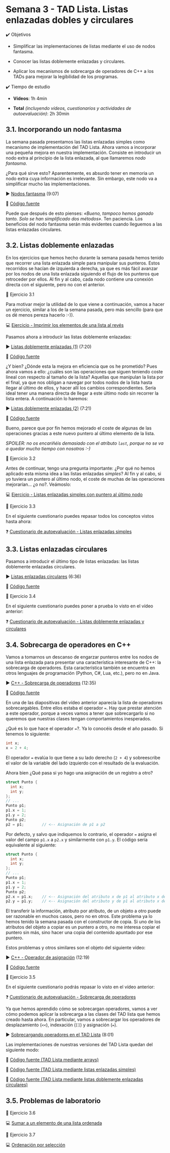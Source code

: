 # Semana 3 - TAD Lista. Listas enlazadas dobles y circulares

<div class="aims">
<div class="aims_header">
✔️ Objetivos
</div>

* Simplificar las implementaciones de listas mediante el uso de nodos fantasma.

* Conocer las listas doblemente enlazadas y circulares.

* Aplicar los mecanismos de sobrecarga de operadores de C++ a los TADs para mejorar la legibilidad de los programas.
    
<div class="aims_header">
✔️ Tiempo de estudio
</div>

* **Vídeos**: 1h 4min

* **Total** *(incluyendo vídeos, cuestionarios y actividades de autoevaluación)*: 2h 30min

</div>

## 3.1. Incorporando un nodo fantasma

 La semana pasada presentamos las listas enlazadas simples como mecanismo de implementación del TAD Lista. Ahora vamos a incorporar una pequeña mejora en nuestra implementación. Consiste en introducir un nodo extra al principio de la lista enlazada, al que llamaremos *nodo fantasma*.

¿Para qué sirve esto? Aparentemente, es absurdo tener en memoria un nodo extra cuya información es irrelevante. Sin embargo, este nodo va a simplificar mucho las implementaciones.

▶️ ️[Nodos fantasma](https://youtu.be/YDE5_oIRG-U) (9:07)

📄 [Código fuente](https://github.com/manuelmontenegro/ED/tree/main/lineales/list_linked_single_v3)

Puede que después de esto pienses: *«Bueno, tampoco hemos ganado tanto. Solo se han simplificado dos métodos»*. Ten paciencia. Los beneficios del nodo fantasma serán más evidentes cuando lleguemos a las listas enlazadas circulares. 

## 3.2. Listas doblemente enlazadas
 
En los ejercicios que hemos hecho durante la semana pasada hemos tenido que recorrer una lista enlazada simple para manipular sus punteros. Estos recorridos se hacían de izquierda a derecha, ya que es más fácil avanzar por los nodos de una lista enlazada siguiendo el flujo de los punteros que retroceder por ellos. Al fin y al cabo, cada nodo contiene una conexión directa con el siguiente, pero no con el anterior.

<div class="exercise">
<div class="title">
📝 Ejercicio 3.1
</div>
<div class="body">

Para motivar mejor la utilidad de lo que viene a continuación, vamos a hacer un ejercicio, similar a los de la semana pasada, pero más sencillo (para que os dé menos pereza hacerlo :-)).

💻 [Ejercicio - Imprimir los elementos de una lista al revés](quizzes/sem03_1.md)

</div>
</div>

Pasamos ahora a introducir las listas doblemente enlazadas: 

▶️ ️[Listas doblemente enlazadas (1)](https://youtu.be/lPHRYDIVrko) (7:20)

📄 [Código fuente](https://github.com/manuelmontenegro/ED/tree/main/lineales/list_linked_double_v1)

¿Y bien? ¿Dónde esta la mejora en eficiencia que os he prometido? Pues ahora vamos a ello: ¿cuáles son las operaciones que siguen teniendo coste lineal con respecto al tamaño de la lista? Aquellas que manipulan la lista por el final, ya que nos obligan a navegar por todos nodos de la lista hasta llegar al último de ellos, y hacer allí los cambios correspondientes. Sería ideal tener una manera directa de llegar a este último nodo sin recorrer la lista entera. A continuación lo haremos:

▶️ ️[Listas doblemente enlazadas (2)](https://youtu.be/hd2KfYBKyRc) (7:21)

📄 [Código fuente](https://github.com/manuelmontenegro/ED/tree/main/lineales/list_linked_double_v2)

Bueno, parece que por fin hemos mejorado el coste de algunas de las operaciones gracias a este nuevo puntero al último elemento de la lista.

*SPOILER: no os encariñéis demasiado con el atributo `last`, porque no se va a quedar mucho tiempo con nosotros :-)*

<div class="exercise">
<div class="title">
📝 Ejercicio 3.2
</div>
<div class="body">
 
 Antes de continuar, tengo una pregunta importante: ¿Por qué no hemos aplicado esta misma idea a las listas enlazadas *simples*? Al fin y al cabo, si yo tuviera un puntero al último nodo, el coste de muchas de las operaciones mejorarían... ¿o no?. Veámoslo: 

💻 [Ejercicio - Listas enlazadas simples con puntero al último nodo](quizzes/sem03_2.md)
</div>
</div>


<div class="exercise">
<div class="title">
📝 Ejercicio 3.3
</div>
<div class="body">

En el siguiente cuestionario puedes repasar todos los conceptos vistos hasta ahora:

❓ [Cuestionario de autoevaluación - Listas enlazadas simples](quizzes/sem03_3.md)

</div>
</div>

## 3.3. Listas enlazadas circulares

Pasamos a introducir el último tipo de listas enlazadas: las listas doblemente enlazadas circulares. 

▶️ ️[Listas enlazadas circulares](https://youtu.be/zUXxg2WU9aw) (6:36)

📄 [Código fuente](https://github.com/manuelmontenegro/ED/tree/main/lineales/list_linked_double_v3)


<div class="exercise">
<div class="title">
📝 Ejercicio 3.4
</div>
<div class="body">

En el siguiente cuestionario puedes poner a prueba lo visto en el vídeo anterior:

❓ [Cuestionario de autoevaluación - Listas doblemente enlazadas y circulares](quizzes/sem03_4.md)

</div>
</div>

## 3.4. Sobrecarga de operadores en C++

Vamos a tomarnos un descanso de engarzar punteros entre los nodos de una lista enlazada para presentar una característica interesante de C++: la sobrecarga de operadores. Esta característica también se encuentra en otros lenguajes de programación (Python, C#, Lua, etc.), pero no en Java.

▶️ ️[C++ - Sobrecarga de operadores](https://youtu.be/ny18HCghKBQ) (12:35)

📄 [Código fuente](https://github.com/manuelmontenegro/ED/tree/main/cpp/07_sobrecarga_operadores/Complejo_v2)

En una de las diapositivas del vídeo anterior aparecía la lista de operadores sobrecargables. Entre ellos estaba el operador `=`. Hay que prestar atención a este operador, porque a veces vamos a tener que sobrecargarlo si no queremos que nuestras clases tengan comportamientos inesperados.

¿Qué es lo que hace el operador `=`?. Ya lo conocéis desde el año pasado. Si tenemos lo siguiente:

```cpp
int x;
x = 2 + 4;
```
El operador `=` evalúa lo que tiene a su lado derecho (`2 + 4`) y sobreescribe el valor de la variable del lado izquierdo con el resultado de la evaluación.

Ahora bien ¿Qué pasa si yo hago una asignación de un registro a otro?

```cpp
struct Punto {
  int x;
  int y;
};
// ...
Punto p1;
p1.x = 1;
p1.y = 2;
Punto p2;
p2 = p1;        // <-- Asignación de p1 a p2
```
Por defecto, y salvo que indiquemos lo contrario, el operador `=` asigna el valor del campo `p1.x` a `p2.x` y similarmente con `p1.y`. El código sería equivalente al siguiente:

```cpp
struct Punto {
  int x;
  int y;
};
// ...
Punto p1;
p1.x = 1;
p1.y = 2;
Punto p2;
p2.x = p1.x;    // <-- Asignación del atributo x de p1 al atributo x de p2
p2.y = p1.y;    // <-- Asignación del atributo y de p1 al atributo x de p2
```

El transferir la información, atributo por atributo, de un objeto a otro puede ser razonable en muchos casos, pero no en otros. Este problema ya lo hemos tenido la semana pasada con el constructor de copia. Si uno de los atributos del objeto a copiar es un puntero a otro, no me interesa copiar el puntero sin más, sino hacer una copia del contenido apuntado por ese puntero.

Estos problemas y otros similares son el objeto del siguiente vídeo:

▶️ ️[C++ - Operador de asignación](https://youtu.be/5T-29lMX0VQ) (12:19)

📄 [Código fuente](https://github.com/manuelmontenegro/ED/tree/main/cpp/08_operador_asignacion)

<div class="exercise">
<div class="title">
📝 Ejercicio 3.5
</div>
<div class="body">

En el siguiente cuestionario podrás repasar lo visto en el vídeo anterior:

❓ [Cuestionario de autoevaluación - Sobrecarga de operadores](quizzes/sem03_5.md)

</div>
</div>


 Ya que hemos aprendido cómo se sobrecargan operadores, vamos a ver cómo podemos aplicar la sobrecarga a las clases del TAD lista que hemos creado hasta ahora. En particular, vamos a sobrecargar los operadores de desplazamiento (`<<`), indexación (`[]`) y asignación (`=`).

▶️ [Sobrecargando operadores en el TAD Lista](https://youtu.be/y6RSQWj-WY4) (8:01)

Las implementaciones de nuestras versiones del TAD Lista quedan del siguiente modo:

📄 [Código fuente (TAD Lista mediante arrays)](https://github.com/manuelmontenegro/ED/tree/main/lineales/list_array_v4)

📄 [Código fuente (TAD Lista mediante listas enlazadas simples)](https://github.com/manuelmontenegro/ED/tree/main/lineales/list_linked_single_v4)

📄 [Código fuente (TAD Lista mediante listas doblemente enlazadas circulares)](https://github.com/manuelmontenegro/ED/tree/main/lineales/list_linked_double_v4)



## 3.5. Problemas de laboratorio

<div class="exercise">
<div class="title">
📝 Ejercicio 3.6
</div>
<div class="body">

💻 [Sumar a un elemento de una lista ordenada](assignments/L03-1.pdf)

</div>
</div>

<div class="exercise">
<div class="title">
📝 Ejercicio 3.7
</div>
<div class="body">

💻 [Ordenación por selección](assignments/L03-2.pdf)

</div>
</div>

